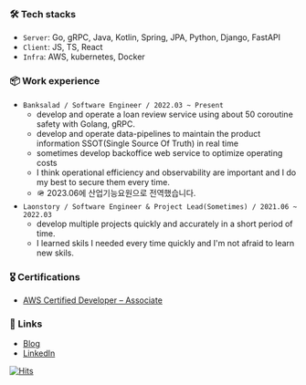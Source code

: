 ### 🛠 Tech stacks

- `Server`: Go, gRPC, Java, Kotlin, Spring, JPA, Python, Django, FastAPI
- `Client`: JS, TS, React
- `Infra`: AWS, kubernetes, Docker

### 📦 Work experience

- `Banksalad / Software Engineer / 2022.03 ~ Present`
  - develop and operate a loan review service using about 50 coroutine safety with Golang, gRPC.
  - develop and operate data-pipelines to maintain the product information SSOT(Single Source Of Truth) in real time
  - sometimes develop backoffice web service to optimize operating costs
  - I think operational efficiency and observability are important and I do my best to secure them every time.
  - 🪖 2023.06에 산업기능요원으로 전역했습니다.
- `Laonstory / Software Engineer & Project Lead(Sometimes) / 2021.06 ~ 2022.03 `
  - develop multiple projects quickly and accurately in a short period of time.
  - I learned skils I needed every time quickly and I'm not afraid to learn new skils.

### 🎖 Certifications

- [AWS Certified Developer – Associate](https://www.credly.com/badges/1d2a1125-4fd0-454c-a063-80e80e5f92e9)

### 🔗 Links

- [Blog](https://rnokhs.tistory.com/)
- [LinkedIn](https://www.linkedin.com/in/mokhs00/)

[![Hits](https://hits.seeyoufarm.com/api/count/incr/badge.svg?url=https%3A%2F%2Fgithub.com%2Fmokhs00&count_bg=%2379C83D&title_bg=%23555555&icon=&icon_color=%23E7E7E7&title=hits&edge_flat=false)](https://hits.seeyoufarm.com)
